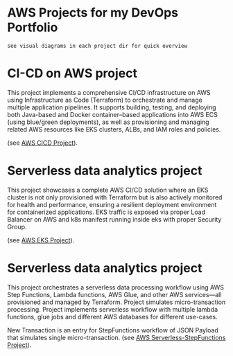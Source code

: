 # AWS Projects for my DevOps Portfolio 
```
see visual diagrams in each project dir for quick overview
```
# CI-CD on AWS project
This project implements a comprehensive CI/CD infrastructure on AWS using Infrastructure as Code (Terraform) to orchestrate and manage multiple application pipelines. It supports building, testing, and deploying both Java-based and Docker container–based applications into AWS ECS (using blue/green deployments), as well as provisioning and managing related AWS resources like EKS clusters, ALBs, and IAM roles and policies.

(see [AWS CICD Project](eks-project/)).


# Serverless data analytics project
This project showcases a complete AWS CI/CD solution where an EKS cluster is not only provisioned with Terraform but is also actively monitored for health and performance, ensuring a resilient deployment environment for containerized applications. EKS traffic is exposed via proper Load Balancer on AWS and k8s manifest running inside eks with proper Security Group.

(see [AWS EKS Project](cicd-project/)).


# Serverless data analytics project
This project orchestrates a serverless data processing workflow using AWS Step Functions, Lambda functions, AWS Glue, and other AWS services—all provisioned and managed by Terraform. Project simulates micro-transaction processing. Project implements serverless workflow with multiple lambda functions, glue jobs and different AWS databases for different use-cases.

New Transaction is an entry for StepFunctions workflow of JSON Payload that simulates single micro-transaction.
(see [AWS Serverless-StepFunctions Project](serverless-stepfunctions/)).